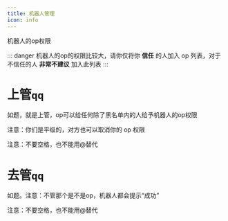 ```yaml
---
title: 机器人管理
icon: info
---
```


机器人的op权限

::: danger
机器人的op的权限比较大，请你仅将你 **信任** 的人加入 op 列表，对于不信任的人 **非常不建议** 加入此列表
:::

# 上管`qq`

如题，就是上管，op可以给任何除了黑名单内的人给予机器人的op权限

注意：你们是平级的，对方也可以取消你的 op 权限

注意：不要空格，也不能用@替代

# 去管`qq`

如题。注意：不管那个是不是op，机器人都会提示“成功”

注意：不要空格，也不能用@替代